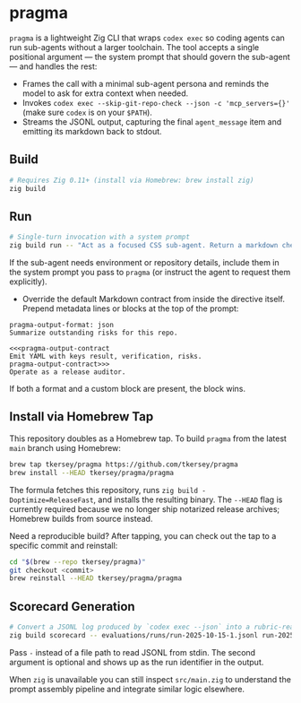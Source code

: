 # pragma

`pragma` is a lightweight Zig CLI that wraps `codex exec` so coding agents can run sub-agents without a larger toolchain. The tool accepts a single positional argument — the system prompt that should govern the sub-agent — and handles the rest:

- Frames the call with a minimal sub-agent persona and reminds the model to ask for extra context when needed.
- Invokes `codex exec --skip-git-repo-check --json -c 'mcp_servers={}'` (make sure `codex` is on your `$PATH`).
- Streams the JSONL output, capturing the final `agent_message` item and emitting its markdown back to stdout.

## Build

```bash
# Requires Zig 0.11+ (install via Homebrew: brew install zig)
zig build
```

## Run

```bash
# Single-turn invocation with a system prompt
zig build run -- "Act as a focused CSS sub-agent. Return a markdown checklist."
```

If the sub-agent needs environment or repository details, include them in the system prompt you pass to `pragma` (or instruct the agent to request them explicitly).

- Override the default Markdown contract from inside the directive itself. Prepend metadata lines or blocks at the top of the prompt:

```text
pragma-output-format: json
Summarize outstanding risks for this repo.
```

```text
<<<pragma-output-contract
Emit YAML with keys result, verification, risks.
pragma-output-contract>>>
Operate as a release auditor.
```

If both a format and a custom block are present, the block wins.

## Install via Homebrew Tap

This repository doubles as a Homebrew tap. To build `pragma` from the latest `main` branch using Homebrew:

```bash
brew tap tkersey/pragma https://github.com/tkersey/pragma
brew install --HEAD tkersey/pragma/pragma
```

The formula fetches this repository, runs `zig build -Doptimize=ReleaseFast`, and installs the resulting binary. The `--HEAD` flag is currently required because we no longer ship notarized release archives; Homebrew builds from source instead.

Need a reproducible build? After tapping, you can check out the tap to a specific commit and reinstall:

```bash
cd "$(brew --repo tkersey/pragma)"
git checkout <commit>
brew reinstall --HEAD tkersey/pragma/pragma
```

## Scorecard Generation

```bash
# Convert a JSONL log produced by `codex exec --json` into a rubric-ready stub
zig build scorecard -- evaluations/runs/run-2025-10-15-1.jsonl run-2025-10-15-1
```

Pass `-` instead of a file path to read JSONL from stdin. The second argument is optional and shows up as the run identifier in the output.

When `zig` is unavailable you can still inspect `src/main.zig` to understand the prompt assembly pipeline and integrate similar logic elsewhere.
